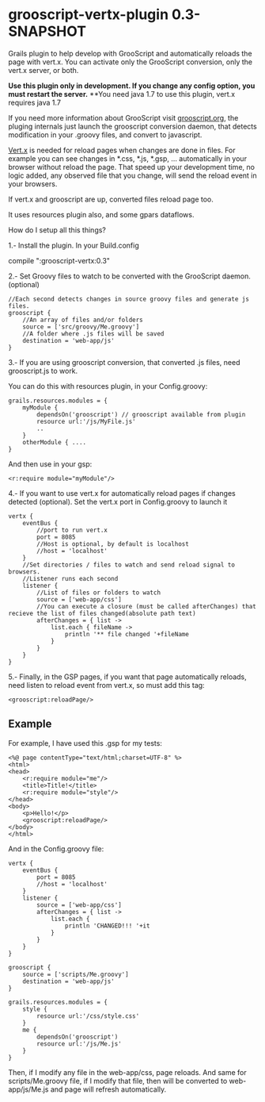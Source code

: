 grooscript-vertx-plugin 0.3-SNAPSHOT
====================================

Grails plugin to help develop with GrooScript and automatically reloads the page with vert.x. You can activate only the GrooScript conversion, only the vert.x server, or both.

**Use this plugin only in development. If you change any config option, you must restart the server.**
**You need java 1.7 to use this plugin, vert.x requires java 1.7

If you need more information about GrooScript visit [grooscript.org](http://grooscript.org), the pluging internals just launch the grooscript conversion daemon, that detects modification in your .groovy files, and convert to javascript.

[Vert.x](http://vertx.io) is needed for reload pages when changes are done in files. For example you can see changes in *.css, *.js, *.gsp, … automatically in your browser without reload the page. That speed up your development time, no logic added, any observed file that you change, will send the reload event in your browsers.

If vert.x and grooscript are up, converted files reload page too.

It uses resources plugin also, and some gpars dataflows.

How do I setup all this things?

1.- Install the plugin. In your Build.config

compile ":grooscript-vertx:0.3"

2.- Set Groovy files to watch to be converted with the GrooScript daemon. (optional)

    //Each second detects changes in source groovy files and generate js files.
    grooscript {
        //An array of files and/or folders
        source = ['src/groovy/Me.groovy']
        //A folder where .js files will be saved
        destination = 'web-app/js'
    }

3.- If you are using grooscript conversion, that converted .js files, need grooscript.js to work.

You can do this with resources plugin, in your Config.groovy:

    grails.resources.modules = {
        myModule {
            dependsOn('grooscript') // grooscript available from plugin
            resource url:'/js/MyFile.js'
            ..
        }
        otherModule { ....
    }

And then use in your gsp:

    <r:require module="myModule"/>

4.- If you want to use vert.x for automatically reload pages if changes detected (optional). Set the vert.x port in Config.groovy to launch it

    vertx {
        eventBus {
            //port to run vert.x
            port = 8085
            //Host is optional, by default is localhost
            //host = 'localhost'
        }
        //Set directories / files to watch and send reload signal to browsers.
        //Listener runs each second
        listener {
            //List of files or folders to watch
            source = ['web-app/css']
            //You can execute a closure (must be called afterChanges) that recieve the list of files changed(absolute path text)
            afterChanges = { list ->
                list.each { fileName ->
                    println '** file changed '+fileName
                }
            }
        }
    }

5.- Finally, in the GSP pages, if you want that page automatically reloads, need listen to reload event from vert.x, so must add this tag:

	<grooscript:reloadPage/>

## Example

For example, I have used this .gsp for my tests:

	<%@ page contentType="text/html;charset=UTF-8" %>
	<html>
	<head>
    	<r:require module="me"/>
  		<title>Title!</title>
    	<r:require module="style"/>
    </head>
	<body>
		<p>Hello!</p>
		<grooscript:reloadPage/>
	</body>
	</html>

And in the Config.groovy file:

    vertx {
        eventBus {
            port = 8085
            //host = 'localhost'
        }
        listener {
            source = ['web-app/css']
            afterChanges = { list ->
                list.each {
                    println 'CHANGED!!! '+it
                }
            }
        }
    }

	grooscript {
    	source = ['scripts/Me.groovy']
    	destination = 'web-app/js'
	}

	grails.resources.modules = {
    	style {
        	resource url:'/css/style.css'
    	}
    	me {
        	dependsOn('grooscript')
        	resource url:'/js/Me.js'
    	}
	}

Then, if I modify any file in the web-app/css, page reloads. And same for scripts/Me.groovy file, if I modify that file, then will be converted to web-app/js/Me.js and page will refresh automatically.


